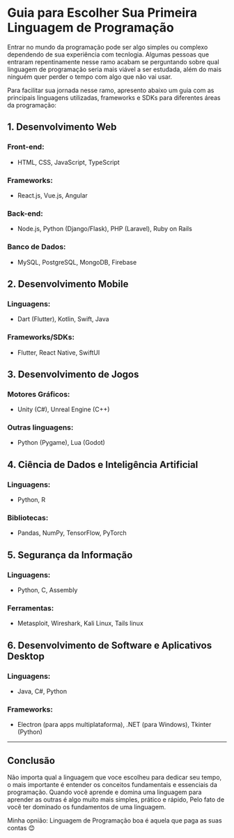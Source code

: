 # Guia para Escolher Sua Primeira Linguagem de Programação

Entrar no mundo da programação pode ser algo simples ou complexo dependendo de sua experiência com tecnlogia. Algumas pessoas que entraram repentinamente nesse ramo acabam se perguntando sobre qual linguagem de programação seria mais viável a ser estudada, além do mais ninguém quer perder o tempo com algo que não vai usar. 

Para facilitar sua jornada nesse ramo, apresento abaixo um guia com as principais linguagens utilizadas, frameworks e SDKs para diferentes áreas da programação:

## 1. Desenvolvimento Web

### Front-end:
- HTML, CSS, JavaScript, TypeScript

### Frameworks:
- React.js, Vue.js, Angular

### Back-end:
- Node.js, Python (Django/Flask), PHP (Laravel), Ruby on Rails

### Banco de Dados:
- MySQL, PostgreSQL, MongoDB, Firebase

## 2. Desenvolvimento Mobile

### Linguagens:
- Dart (Flutter), Kotlin, Swift, Java

### Frameworks/SDKs:
- Flutter, React Native, SwiftUI

## 3. Desenvolvimento de Jogos

### Motores Gráficos:
- Unity (C#), Unreal Engine (C++)

### Outras linguagens:
- Python (Pygame), Lua (Godot)

## 4. Ciência de Dados e Inteligência Artificial

### Linguagens:
- Python, R

### Bibliotecas:
- Pandas, NumPy, TensorFlow, PyTorch

## 5. Segurança da Informação

### Linguagens:
- Python, C, Assembly

### Ferramentas:
- Metasploit, Wireshark, Kali Linux, Tails linux

## 6. Desenvolvimento de Software e Aplicativos Desktop

### Linguagens:
- Java, C#, Python

### Frameworks:
- Electron (para apps multiplataforma), .NET (para Windows), Tkinter (Python)

---

## Conclusão

Não importa qual a linguagem que voce escolheu para dedicar seu tempo, o mais importante é entender os conceitos fundamentais e essenciais da programação. Quando você aprende e domina uma linguagem para aprender as outras é algo muito mais simples, prático e rápido, Pelo fato de você ter dominado os fundamentos de uma linguagem.

Minha opnião: Linguagem de Programação boa é aquela que paga as suas contas 😊

